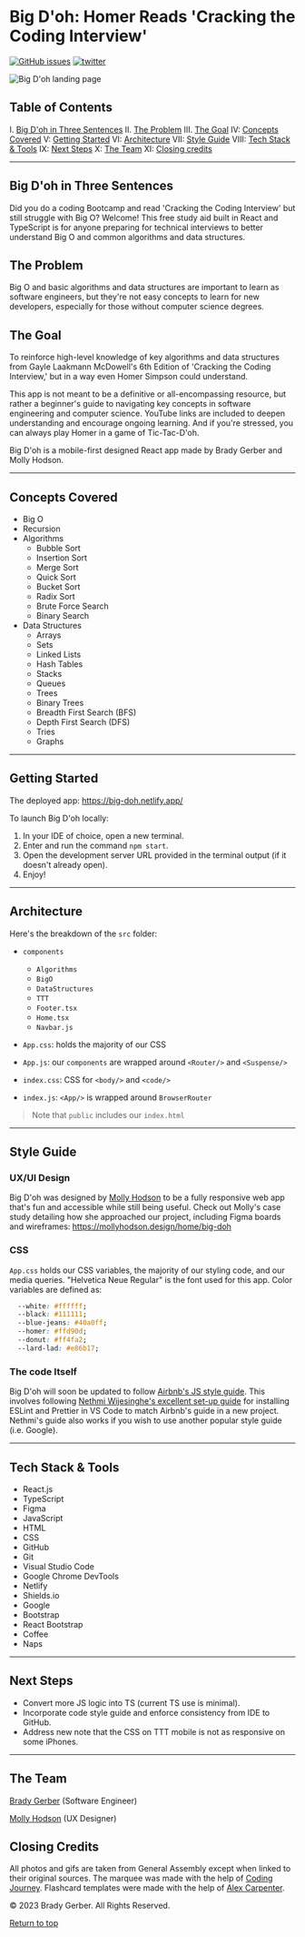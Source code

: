<a name="top"></a>

# Big D'oh: Homer Reads 'Cracking the Coding Interview'

[![GitHub issues](https://img.shields.io/github/issues/bg-write/big-doh?style=flat-square)](https://github.com/bg-write/big-doh/issues)
[![twitter](https://img.shields.io/twitter/url?style=social&url=https%3A%2F%2Fbig-doh.herokuapp.com%2F)](https://twitter.com/intent/tweet?text=Wow:&url=https%3A%2F%2Fbig-doh.herokuapp.com%2F)

![Big D'oh landing page](https://i.imgur.com/IsMuOEV.png)

## Table of Contents

I. [Big D'oh in Three Sentences](#intro)
II. [The Problem](#problem)
III. [The Goal](#goal)
IV: [Concepts Covered](#concepts)
V: [Getting Started](#starting)
VI: [Architecture](#architecture)
VII: [Style Guide](#styling)
VIII: [Tech Stack & Tools](#tech)
IX: [Next Steps](#icebox)
X: [The Team](#team)
XI: [Closing credits](#credits)

---

## Big D'oh in Three Sentences <a name="intro"></a>

Did you do a coding Bootcamp and read 'Cracking the Coding Interview' but still struggle with Big O? Welcome! This free study aid built in React and TypeScript is for anyone preparing for technical interviews to better understand Big O and common algorithms and data structures.

## The Problem <a name="problem"></a>

Big O and basic algorithms and data structures are important to learn as software engineers, but they're not easy concepts to learn for new developers, especially for those without computer science degrees.

## The Goal <a name="goal"></a>

To reinforce high-level knowledge of key algorithms and data structures from Gayle Laakmann McDowell's 6th Edition of 'Cracking the Coding Interview,' but in a way even Homer Simpson could understand.

This app is not meant to be a definitive or all-encompassing resource, but rather a beginner's guide to navigating key concepts in software engineering and computer science. YouTube links are included to deepen understanding and encourage ongoing learning. And if you're stressed, you can always play Homer in a game of Tic-Tac-D'oh.

Big D'oh is a mobile-first designed React app made by Brady Gerber and Molly Hodson.

---

## Concepts Covered <a name="concepts"></a>

- Big O
- Recursion
- Algorithms
  - Bubble Sort
  - Insertion Sort
  - Merge Sort
  - Quick Sort
  - Bucket Sort
  - Radix Sort
  - Brute Force Search
  - Binary Search
- Data Structures
  - Arrays
  - Sets
  - Linked Lists
  - Hash Tables
  - Stacks
  - Queues
  - Trees
  - Binary Trees
  - Breadth First Search (BFS)
  - Depth First Search (DFS)
  - Tries
  - Graphs

---

## Getting Started <a name="starting"></a>

The deployed app: <https://big-doh.netlify.app/>

To launch Big D'oh locally:

1. In your IDE of choice, open a new terminal.
2. Enter and run the command `npm start`.
3. Open the development server URL provided in the terminal output (if it doesn't already open).
4. Enjoy!

---

## Architecture <a name="architecture"></a>

Here's the breakdown of the `src` folder:

- `components`

  - `Algorithms`
  - `BigO`
  - `DataStructures`
  - `TTT`
  - `Footer.tsx`
  - `Home.tsx`
  - `Navbar.js`

- `App.css`: holds the majority of our CSS
- `App.js`: our `components` are wrapped around `<Router/>` and `<Suspense/>`
- `index.css`: CSS for `<body/>` and `<code/>`
- `index.js`: `<App/>` is wrapped around `BrowserRouter`

> Note that `public` includes our `index.html`

---

## Style Guide <a name="styling"></a>

### UX/UI Design

Big D'oh was designed by [Molly Hodson](https://mollyhodson.design/) to be a fully responsive web app that's fun and accessible while still being useful. Check out Molly's case study detailing how she approached our project, including Figma boards and wireframes: <https://mollyhodson.design/home/big-doh>

### CSS

`App.css` holds our CSS variables, the majority of our styling code, and our media queries. "Helvetica Neue Regular" is the font used for this app. Color variables are defined as:

```css
  --white: #ffffff;
  --black: #111111;
  --blue-jeans: #40a0ff;
  --homer: #ffd90d;
  --donut: #ff4fa2;
  --lard-lad: #e86b17;
```

### The code Itself

Big D'oh will soon be updated to follow [Airbnb's JS style guide](https://airbnb.io/javascript/). This involves following [Nethmi Wijesinghe's excellent set-up guide](https://enlear.academy/how-to-set-up-airbnb-style-guide-82413ea6c5f2) for installing ESLint and Prettier in VS Code to match Airbnb's guide in a new project. Nethmi's guide also works if you wish to use another popular style guide (i.e. Google).

---

## Tech Stack & Tools <a name="tech"></a>

- React.js
- TypeScript
- Figma
- JavaScript
- HTML
- CSS
- GitHub
- Git
- Visual Studio Code
- Google Chrome DevTools
- Netlify
- Shields.io
- Google
- Bootstrap
- React Bootstrap
- Coffee
- Naps

---

## Next Steps <a name="icebox"></a>

- Convert more JS logic into TS (current TS use is minimal).
- Incorporate code style guide and enforce consistency from IDE to GitHub.
- Address new note that the CSS on TTT mobile is not as responsive on some iPhones.

---

## The Team <a name="team"></a>

[Brady Gerber](https://github.com/bg-write) (Software Engineer)

[Molly Hodson](https://mollyhodson.design/) (UX Designer)

## Closing Credits <a name="credits"></a>

All photos and gifs are taken from General Assembly except when linked to their original sources. The marquee was made with the help of [Coding Journey](https://www.youtube.com/watch?v=sVZX0XvEBhk). Flashcard templates were made with the help of [Alex Carpenter](https://www.youtube.com/watch?v=OmmM_a_AMNE).

© 2023 Brady Gerber. All Rights Reserved.

[Return to top](#top)
